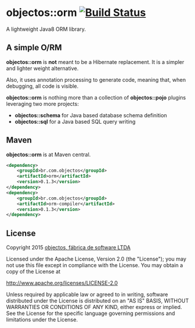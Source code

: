 # objectos::orm [![Build Status](https://travis-ci.org/objectos/orm.svg?branch=master)](https://travis-ci.org/objectos/orm)

A lightweight Java8 ORM library.

## A simple O/RM

__objectos::orm__ is __not__ meant to be a Hibernate replacement. 
It is a simpler and lighter weight alternative.

Also, it uses annotation processing to generate code, meaning that,
when debugging, all code is visible.

__objectos::orm__ is nothing more than a collection of 
__objectos::pojo__ plugins leveraging two more projects:

- __objectos::schema__ for Java based database schema definition
- __objectos::sql__ for a Java based SQL query writing

## Maven

__objectos::orm__ is at Maven central.

```xml
<dependency>
    <groupId>br.com.objectos</groupId>
    <artifactId>orm</artifactId>
    <version>0.1.3</version>
</dependency>
<dependency>
    <groupId>br.com.objectos</groupId>
    <artifactId>orm-compiler</artifactId>
    <version>0.1.3</version>
</dependency>
```

## License

Copyright 2015 [objectos, fábrica de software LTDA](http://www.objectos.com.br)

Licensed under the Apache License, Version 2.0 (the "License"); 
you may not use this file except in compliance with the License. 
You may obtain a copy of the License at

http://www.apache.org/licenses/LICENSE-2.0

Unless required by applicable law or agreed to in writing, 
software distributed under the License is distributed on an "AS IS" BASIS, 
WITHOUT WARRANTIES OR CONDITIONS OF ANY KIND, either express or implied. 
See the License for the specific language governing permissions 
and limitations under the License.

[autovalue]: https://github.com/google/auto/tree/master/value
[snap]: https://oss.sonatype.org/content/repositories/snapshots/br/com/objectos/pojo/
